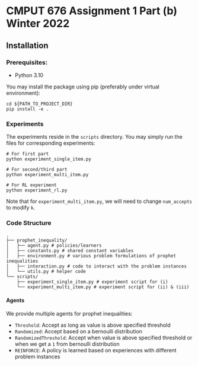 # CMPUT 676 Assignment 1 Part (b) Winter 2022

## Installation
### Prerequisites:
- Python 3.10

You may install the package using pip (preferably under virtual environment):
```
cd ${PATH_TO_PROJECT_DIR}
pip install -e .
```

### Experiments
The experiments reside in the `scripts` directory. You may simply run the files for corresponding experiments:
```
# For first part
python experiment_single_item.py

# For second/third part
python experiment_multi_item.py

# For RL experiment
python experiment_rl.py
```
Note that for `experiment_multi_item.py`, we will need to change `num_accepts` to modify `k`.

### Code Structure
```
.
├── prophet_inequality/
│   ├── agent.py # policies/learners
│   ├── constants.py # shared constant variables
│   ├── environment.py # various problem formulations of prophet inequalities
│   ├── interaction.py # code to interact with the problem instances
│   └── utils.py # helper code
└── scripts/
    ├── experiment_single_item.py # experiment script for (i)
    └── experiment_multi_item.py # experiment script for (ii) & (iii)
```

#### Agents
We provide multiple agents for prophet inequalities:
- `Threshold`: Accept as long as value is above specified threshold
- `Randomized`: Accept based on a bernoulli distribution
- `RandomizedThreshold`: Accept when value is above specified threshold or when we get a `1` from bernoulli distribution
- `REINFORCE`: A policy is learned based on experiences with different problem instances
